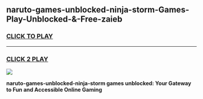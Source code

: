 
## naruto-games-unblocked-ninja-storm-Games-Play-Unblocked-&-Free-zaieb
<h3>
<a href="https://premium76.site?title=naruto-games-unblocked-ninja-storm&ref=24A">CLICK TO PLAY</a></h3>
<hr>

<h3>
<a href="https://premium76.site?title=naruto-games-unblocked-ninja-storm&ref=24A">CLICK 2 PLAY</a>
  
</h3>

<a href="https://premium76.site?title=naruto-games-unblocked-ninja-storm&ref=24A"><img src="https://clearcache.store/games.png"></a>


**naruto-games-unblocked-ninja-storm games unblocked: Your Gateway to Fun and Accessible Online Gaming**
